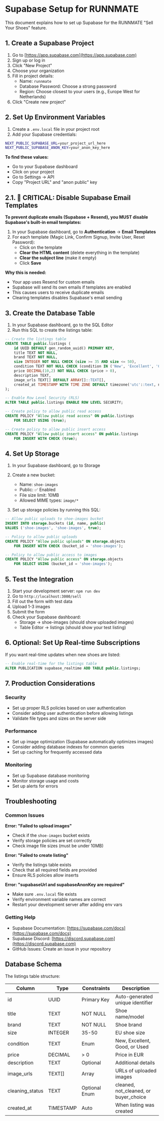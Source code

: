 # Supabase Setup for RUNNMATE

This document explains how to set up Supabase for the RUNNMATE "Sell Your Shoes" feature.

## 1. Create a Supabase Project

1. Go to [https://app.supabase.com](https://app.supabase.com)
2. Sign up or log in
3. Click "New Project"
4. Choose your organization
5. Fill in project details:
   - Name: `runnmate`
   - Database Password: Choose a strong password
   - Region: Choose closest to your users (e.g., Europe West for Netherlands)
6. Click "Create new project"

## 2. Set Up Environment Variables

1. Create a `.env.local` file in your project root
2. Add your Supabase credentials:

```bash
NEXT_PUBLIC_SUPABASE_URL=your_project_url_here
NEXT_PUBLIC_SUPABASE_ANON_KEY=your_anon_key_here
```

**To find these values:**
- Go to your Supabase dashboard
- Click on your project
- Go to Settings → API
- Copy "Project URL" and "anon public" key

## 2.1. 🚨 CRITICAL: Disable Supabase Email Templates

**To prevent duplicate emails (Supabase + Resend), you MUST disable Supabase's built-in email templates:**

1. In your Supabase dashboard, go to **Authentication** → **Email Templates**
2. For each template (Magic Link, Confirm Signup, Invite User, Reset Password):
   - Click on the template
   - **Clear the HTML content** (delete everything in the template)
   - **Clear the subject line** (make it empty)
   - Click **Save**

**Why this is needed:**
- Your app uses Resend for custom emails
- Supabase will send its own emails if templates are enabled
- This causes users to receive duplicate emails
- Clearing templates disables Supabase's email sending

## 3. Create the Database Table

1. In your Supabase dashboard, go to the SQL Editor
2. Run this SQL to create the listings table:

```sql
-- Create the listings table
CREATE TABLE public.listings (
    id UUID DEFAULT gen_random_uuid() PRIMARY KEY,
    title TEXT NOT NULL,
    brand TEXT NOT NULL,
    size INTEGER NOT NULL CHECK (size >= 35 AND size <= 50),
    condition TEXT NOT NULL CHECK (condition IN ('New', 'Excellent', 'Good', 'Used')),
    price DECIMAL(10,2) NOT NULL CHECK (price > 0),
    description TEXT,
    image_urls TEXT[] DEFAULT ARRAY[]::TEXT[],
    created_at TIMESTAMP WITH TIME ZONE DEFAULT timezone('utc'::text, now()) NOT NULL
);

-- Enable Row Level Security (RLS)
ALTER TABLE public.listings ENABLE ROW LEVEL SECURITY;

-- Create policy to allow public read access
CREATE POLICY "Allow public read access" ON public.listings
    FOR SELECT USING (true);

-- Create policy to allow public insert access
CREATE POLICY "Allow public insert access" ON public.listings
    FOR INSERT WITH CHECK (true);
```

## 4. Set Up Storage

1. In your Supabase dashboard, go to Storage
2. Create a new bucket:
   - Name: `shoe-images`
   - Public: ✅ Enabled
   - File size limit: 10MB
   - Allowed MIME types: `image/*`

3. Set up storage policies by running this SQL:

```sql
-- Allow public uploads to shoe-images bucket
INSERT INTO storage.buckets (id, name, public)
VALUES ('shoe-images', 'shoe-images', true);

-- Policy to allow public uploads
CREATE POLICY "Allow public uploads" ON storage.objects
    FOR INSERT WITH CHECK (bucket_id = 'shoe-images');

-- Policy to allow public access to images
CREATE POLICY "Allow public access" ON storage.objects
    FOR SELECT USING (bucket_id = 'shoe-images');
```

## 5. Test the Integration

1. Start your development server: `npm run dev`
2. Go to `http://localhost:3000/sell`
3. Fill out the form with test data
4. Upload 1-3 images
5. Submit the form
6. Check your Supabase dashboard:
   - Storage → shoe-images (should show uploaded images)
   - Table Editor → listings (should show your test listing)

## 6. Optional: Set Up Real-time Subscriptions

If you want real-time updates when new shoes are listed:

```sql
-- Enable real-time for the listings table
ALTER PUBLICATION supabase_realtime ADD TABLE public.listings;
```

## 7. Production Considerations

### Security
- Set up proper RLS policies based on user authentication
- Consider adding user authentication before allowing listings
- Validate file types and sizes on the server side

### Performance
- Set up image optimization (Supabase automatically optimizes images)
- Consider adding database indexes for common queries
- Set up caching for frequently accessed data

### Monitoring
- Set up Supabase database monitoring
- Monitor storage usage and costs
- Set up alerts for errors

## Troubleshooting

### Common Issues

**Error: "Failed to upload images"**
- Check if the `shoe-images` bucket exists
- Verify storage policies are set correctly
- Check image file sizes (must be under 10MB)

**Error: "Failed to create listing"**
- Verify the listings table exists
- Check that all required fields are provided
- Ensure RLS policies allow inserts

**Error: "supabaseUrl and supabaseAnonKey are required"**
- Make sure `.env.local` file exists
- Verify environment variable names are correct
- Restart your development server after adding env vars

### Getting Help

- Supabase Documentation: [https://supabase.com/docs](https://supabase.com/docs)
- Supabase Discord: [https://discord.supabase.com](https://discord.supabase.com)
- GitHub Issues: Create an issue in your repository

## Database Schema

The listings table structure:

| Column | Type | Constraints | Description |
|--------|------|-------------|-------------|
| id | UUID | Primary Key | Auto-generated unique identifier |
| title | TEXT | NOT NULL | Shoe name/model |
| brand | TEXT | NOT NULL | Shoe brand |
| size | INTEGER | 35-50 | EU shoe size |
| condition | TEXT | Enum | New, Excellent, Good, or Used |
| price | DECIMAL | > 0 | Price in EUR |
| description | TEXT | Optional | Additional details |
| image_urls | TEXT[] | Array | URLs of uploaded images |
| cleaning_status | TEXT | Optional Enum | cleaned, not_cleaned, or buyer_choice |
| created_at | TIMESTAMP | Auto | When listing was created | 